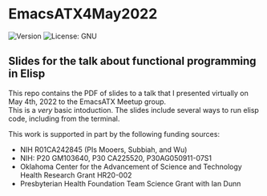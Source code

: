 # EmacsATX4May2022
![Version](https://img.shields.io/static/v1?label=ACA2021&message=0.1&color=brightcolor)
![License: GNU](https://img.shields.io/badge/License-GNU-blue.svg)

## Slides for the talk about functional programming in Elisp

This repo contains the PDF of  slides to a talk that I presented virtually on May 4th, 2022 to the EmacsATX Meetup group.  
This is a *very* basic intoduction.
The slides include several ways to run elisp code, including from the terminal.

This work is supported in part by the following funding sources:

* NIH R01CA242845 (PIs Mooers, Subbiah, and Wu)
* NIH: P20 GM103640, P30 CA225520, P30AG050911-07S1
* Oklahoma Center for the Advancement of Science and Technology Health Research Grant HR20-002
* Presbyterian Health Foundation Team Science Grant with Ian Dunn
